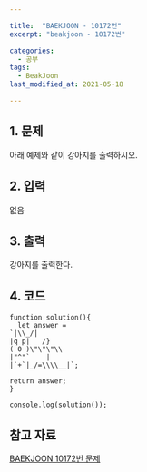 ```yaml
---

title:  "BAEKJOON - 10172번"
excerpt: "beakjoon - 10172번"

categories:
  - 공부
tags:
  - BeakJoon
last_modified_at: 2021-05-18

---
```


## 1. 문제

아래 예제와 같이 강아지를 출력하시오.

## 2. 입력

없음

## 3. 출력

강아지를 출력한다.

## 4. 코드

```
function solution(){
  let answer = 
`|\\_/|
|q p|   /}
( 0 )\"\"\"\\
|"^"`    |
|`+`|_/=\\\\__|`;

return answer;
}

console.log(solution());
```

## 참고 자료

[BAEKJOON 10172번 문제][1]   

[1]: https://www.acmicpc.net/problem/10172